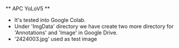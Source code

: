 ** APC YoLoV5 **
- It's tested into Google Colab. 
- Under 'ImgData' directory we have create two more directory for 'Annotations' and 'Image' in Google Drive. 
- '2424003.jpg' used as test image
